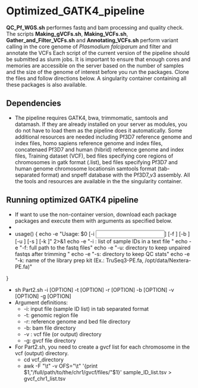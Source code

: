 # Optimized_GATK4_pipeline
**QC_Pf_WGS.sh** performes fastq and bam processing and quality check. 
The scripts **Making_gVCFs.sh**, **Making_VCFs.sh**, **Gather_and_Filter_VCFs.sh** and **Annotating_VCFs.sh** perform variant calling in the core genome of _Plasmodium falciparum_ and filter and annotate the VCFs
Each script of the current version of the pipeline should be submitted as slurm jobs. 
It is important to ensure that enough cores and memories are accessible on the server based on the number of samples and the size of the genome of interest before you run the packages. Clone the files and follow directions below.
A singularity container containing all these packages is also available.

## Dependencies

* The pipeline requires GATK4, bwa, trimmomatic, samtools and datamash. If they are already installed on your server as modules, you do not have to load them as the pipeline does it automatically. Some additional resources are needed including Pf3D7 reference genome and index files, homo sapiens reference genome and index files, concatenaed Pf3D7 and human (hibrid) reference genome and index files, Training dataset (VCF), bed files specifying core regions of chromosomes in gatk format (.list), bed files specifying Pf3D7 and human genome chromosome locationsin samtools format (tab-separated format) and snpeff database with the Pf3D7_v3 assembly. All the tools and resources are available in the the singularity container.

## Running optimized GATK4 pipeline
* If want to use the non-container version, download each package packages and execute them with arguments as specified below. 
* 
* usage() { echo -e "Usage: $0 [-i <input list>] [-f <fastq directory>] [-b <bam directory>] [-u <unpaired directory>] [-s <stat directory>] [-k <kit name>]" 2>&1
 echo -e "-i : list of sample IDs in a text file "
 echo -e "-f: full path to the fastq files"
 echo -e "-u: directory to keep unpaired fastqs after trimming "
 echo -e "-s: directory to keep QC stats"
 echo -e "-k: name of the library prep kit (Ex.: TruSeq3-PE.fa, /opt/data/Nextera-PE.fa)"

}
* sh Part2.sh -i [OPTION] -t [OPTION] -r [OPTION] -b [OPTION] -v [OPTION] -g [OPTION]
* Argument definitions:
   - -i: input file (sample ID list) in tab separated format
   - -t: genomic region file
   - -r: reference genome and bed file directory
   - -b: bam file directory
   - -v : vcf file (or output) directory
   - -g: gvcf file directory
* For Part2.sh, you need to create a gvcf list for each chromosome in the vcf (output) directory. 
   - cd vcf_directory
   - awk -F "\t" -v OFS="\t" '{print $1,"/full/path/to/the/chr1/gvcf/files/"$1}' sample_ID_list.tsv > gvcf_chr1_list.tsv
